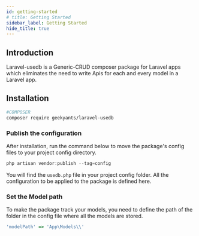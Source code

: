 ```yaml
---
id: getting-started
# title: Getting Started
sidebar_label: Getting Started
hide_title: true
---
```


## Introduction

Laravel-usedb is a Generic-CRUD composer package for Laravel apps which eliminates the need to write Apis for each and every model in a Laravel app.

## **Installation**

```bash
#COMPOSER
composer require geekyants/laravel-usedb
```

### Publish the configuration

After installation, run the command below to move the package's config files to your project config directory.

```jsx
php artisan vendor:publish --tag=config
```

You will find the `usedb.php` file in your project config folder. All the configuration to be applied to the package is defined here.

### Set the Model path

To make the package track your models, you need to define the path of the folder in the config file where all the models are stored.

```jsx
'modelPath' => 'App\Models\\'
```
